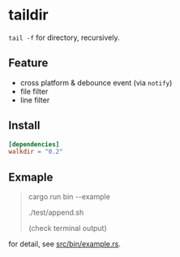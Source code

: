 # taildir

`tail -f` for directory, recursively.

## Feature

- cross platform & debounce event (via `notify`)
- file filter
- line filter

## Install

```toml
[dependencies]
walkdir = "0.2"
```

## Exmaple

> cargo run bin --example
>
> ./test/append.sh
>
> (check terminal output)

for detail, see [src/bin/example.rs](src/bin/example.rs).
